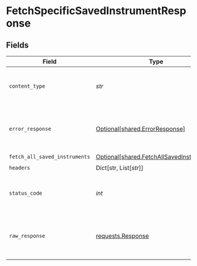 # FetchSpecificSavedInstrumentResponse


## Fields

| Field                                                                                        | Type                                                                                         | Required                                                                                     | Description                                                                                  |
| -------------------------------------------------------------------------------------------- | -------------------------------------------------------------------------------------------- | -------------------------------------------------------------------------------------------- | -------------------------------------------------------------------------------------------- |
| `content_type`                                                                               | *str*                                                                                        | :heavy_check_mark:                                                                           | HTTP response content type for this operation                                                |
| `error_response`                                                                             | [Optional[shared.ErrorResponse]](../../models/shared/errorresponse.md)                       | :heavy_minus_sign:                                                                           | Any bad or invalid request will lead to following error object                               |
| `fetch_all_saved_instruments`                                                                | [Optional[shared.FetchAllSavedInstruments]](../../models/shared/fetchallsavedinstruments.md) | :heavy_minus_sign:                                                                           | OK                                                                                           |
| `headers`                                                                                    | Dict[str, List[*str*]]                                                                       | :heavy_check_mark:                                                                           | N/A                                                                                          |
| `status_code`                                                                                | *int*                                                                                        | :heavy_check_mark:                                                                           | HTTP response status code for this operation                                                 |
| `raw_response`                                                                               | [requests.Response](https://requests.readthedocs.io/en/latest/api/#requests.Response)        | :heavy_check_mark:                                                                           | Raw HTTP response; suitable for custom response parsing                                      |